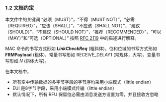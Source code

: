 
### 1.2 文档约定

本文件中的关键词 “必须（MUST）”，“不得（MUST NOT）”，“必需（REQUIRED）”，“应该（SHALL）”，“不应该（SHALL NOT）”，“建议（SHOULD）”，“不建议（SHOULD NOT）”，“推荐（RECOMMENDED）”，“可以（MAY）”和“可选（OPTIONAL）” 按照 [RFC 2119][rfc2119] 中的描述进行解释。

MAC 命令的书写方式形如 ***LinkCheckReq*** (粗斜体)，位和位域的书写方式形如 **FRMPayload** (粗体)，常量书写形如 RECEIVE_DELAY1 (常规体，大写)，变量书写形如 *N* (斜体大写)。

在本文档中，

- 所有空中传输数据的多字节字段的字节序均采用小端模式（little endian）
- EUI 是8字节字段，采用小端模式传输（little endian）
- 默认情况下，所有 RFU 保留位必需由消息发送方设置为零，并且接收方忽略

[rfc2119]: https://tools.ietf.org/html/rfc2119


